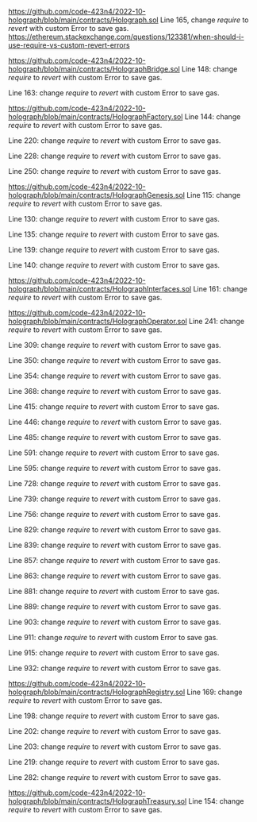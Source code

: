 https://github.com/code-423n4/2022-10-holograph/blob/main/contracts/Holograph.sol
Line  165, change *require* to *revert* with custom Error to save gas. 
https://ethereum.stackexchange.com/questions/123381/when-should-i-use-require-vs-custom-revert-errors

https://github.com/code-423n4/2022-10-holograph/blob/main/contracts/HolographBridge.sol
Line 148: change *require* to *revert* with custom Error to save gas.

Line 163: change *require* to *revert* with custom Error to save gas.

https://github.com/code-423n4/2022-10-holograph/blob/main/contracts/HolographFactory.sol
Line 144: change *require* to *revert* with custom Error to save gas.

Line 220: change *require* to *revert* with custom Error to save gas.

Line 228: change *require* to *revert* with custom Error to save gas.

Line 250: change *require* to *revert* with custom Error to save gas.

https://github.com/code-423n4/2022-10-holograph/blob/main/contracts/HolographGenesis.sol
Line 115: change *require* to *revert* with custom Error to save gas.

Line 130: change *require* to *revert* with custom Error to save gas.

Line 135: change *require* to *revert* with custom Error to save gas.

Line 139: change *require* to *revert* with custom Error to save gas.

Line 140: change *require* to *revert* with custom Error to save gas.

https://github.com/code-423n4/2022-10-holograph/blob/main/contracts/HolographInterfaces.sol
Line 161: change *require* to *revert* with custom Error to save gas.

https://github.com/code-423n4/2022-10-holograph/blob/main/contracts/HolographOperator.sol
Line 241: change *require* to *revert* with custom Error to save gas.

Line 309: change *require* to *revert* with custom Error to save gas.

Line 350: change *require* to *revert* with custom Error to save gas.

Line 354: change *require* to *revert* with custom Error to save gas.

Line 368: change *require* to *revert* with custom Error to save gas.

Line 415: change *require* to *revert* with custom Error to save gas.

Line 446: change *require* to *revert* with custom Error to save gas.

Line 485: change *require* to *revert* with custom Error to save gas.

Line 591: change *require* to *revert* with custom Error to save gas.

Line 595: change *require* to *revert* with custom Error to save gas.

Line 728: change *require* to *revert* with custom Error to save gas.

Line 739: change *require* to *revert* with custom Error to save gas.

Line 756: change *require* to *revert* with custom Error to save gas.

Line 829: change *require* to *revert* with custom Error to save gas.

Line 839: change *require* to *revert* with custom Error to save gas.

Line 857: change *require* to *revert* with custom Error to save gas.

Line 863: change *require* to *revert* with custom Error to save gas.

Line 881: change *require* to *revert* with custom Error to save gas.

Line 889: change *require* to *revert* with custom Error to save gas.

Line 903: change *require* to *revert* with custom Error to save gas.

Line 911: change *require* to *revert* with custom Error to save gas.

Line 915: change *require* to *revert* with custom Error to save gas.

Line 932: change *require* to *revert* with custom Error to save gas.

https://github.com/code-423n4/2022-10-holograph/blob/main/contracts/HolographRegistry.sol
Line 169: change *require* to *revert* with custom Error to save gas.

Line 198: change *require* to *revert* with custom Error to save gas.

Line 202: change *require* to *revert* with custom Error to save gas.

Line 203: change *require* to *revert* with custom Error to save gas.

Line 219: change *require* to *revert* with custom Error to save gas.

Line 282: change *require* to *revert* with custom Error to save gas.

https://github.com/code-423n4/2022-10-holograph/blob/main/contracts/HolographTreasury.sol
Line 154: change *require* to *revert* with custom Error to save gas.




